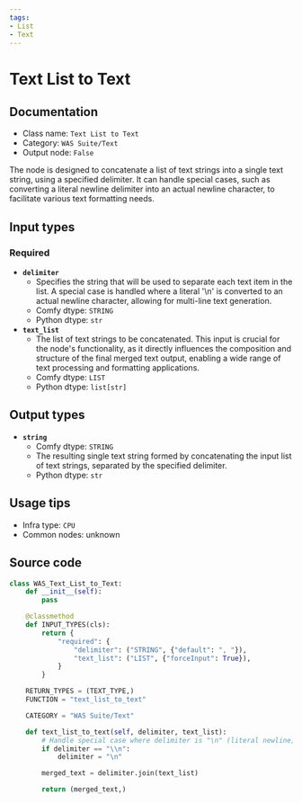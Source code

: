 ```yaml
---
tags:
- List
- Text
---
```


# Text List to Text
## Documentation
- Class name: `Text List to Text`
- Category: `WAS Suite/Text`
- Output node: `False`

The node is designed to concatenate a list of text strings into a single text string, using a specified delimiter. It can handle special cases, such as converting a literal newline delimiter into an actual newline character, to facilitate various text formatting needs.
## Input types
### Required
- **`delimiter`**
    - Specifies the string that will be used to separate each text item in the list. A special case is handled where a literal '\n' is converted to an actual newline character, allowing for multi-line text generation.
    - Comfy dtype: `STRING`
    - Python dtype: `str`
- **`text_list`**
    - The list of text strings to be concatenated. This input is crucial for the node's functionality, as it directly influences the composition and structure of the final merged text output, enabling a wide range of text processing and formatting applications.
    - Comfy dtype: `LIST`
    - Python dtype: `list[str]`
## Output types
- **`string`**
    - Comfy dtype: `STRING`
    - The resulting single text string formed by concatenating the input list of text strings, separated by the specified delimiter.
    - Python dtype: `str`
## Usage tips
- Infra type: `CPU`
- Common nodes: unknown


## Source code
```python
class WAS_Text_List_to_Text:
    def __init__(self):
        pass

    @classmethod
    def INPUT_TYPES(cls):
        return {
            "required": {
                "delimiter": ("STRING", {"default": ", "}),
                "text_list": ("LIST", {"forceInput": True}),
            }
        }

    RETURN_TYPES = (TEXT_TYPE,)
    FUNCTION = "text_list_to_text"

    CATEGORY = "WAS Suite/Text"

    def text_list_to_text(self, delimiter, text_list):
        # Handle special case where delimiter is "\n" (literal newline).
        if delimiter == "\\n":
            delimiter = "\n"

        merged_text = delimiter.join(text_list)

        return (merged_text,)

```
